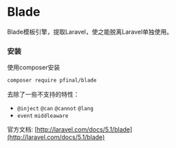 # Blade

Blade模板引擎，提取Laravel，使之能脱离Laravel单独使用。

### 安装

使用composer安装

``` sh
composer require pfinal/blade
```

去除了一些不支持的特性：

- `@inject` `@can` `@cannot` `@lang`
- `event` `middleaware`

官方文档: [http://laravel.com/docs/5.1/blade](http://laravel.com/docs/5.1/blade)

